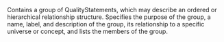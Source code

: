 Contains a group of QualityStatements, which may describe an ordered or hierarchical relationship structure. Specifies the purpose of the group, a name, label, and description of the group, its relationship to a specific universe or concept, and lists the members of the group.